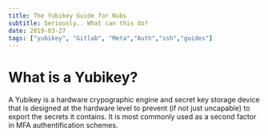 ```yaml
---
title: The Yubikey Guide for Nubs
subtitle: Seriously.. What can this do? 
date: 2019-03-27
tags: ["yubikey", "Gitlab", "Meta","Auth","ssh","guides"]
---
```



# What is a Yubikey?

A Yubikey is a hardware crypographic engine and secret key storage device that is designed at the hardware level to prevent (if not just uncapable) to export the secrets it contains. It is most commonly used as a second factor in MFA authentification schemes. 


